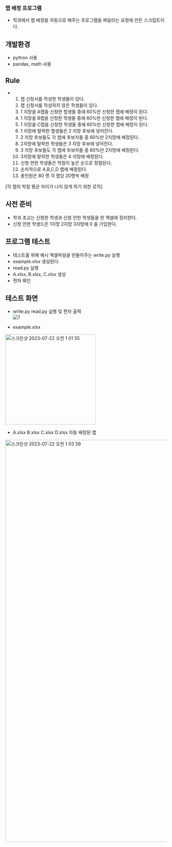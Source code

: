 ### 랩 배정 프로그램
- 학과에서 랩 배정을 자동으로 해주는 프로그램을 짜달라는 요청에 만든 스크립트이다.

## 개발환경
- python 사용
- pandas, math 사용
## Rule
- 1. 랩 신청서를 작성한 학생들이 있다.
  2. 랩 신청서를 작성하지 않은 학생들이 있다.
  3. 1 지망을 A랩을 신청한 할생들 중에 60%만 신청한 랩에 배정이 된다.
  4. 1 지망을 B랩을 신청한 학생들 중에 60%만 신청한 랩에 배정이 된다.
  5. 1 지망을 C랩을 신청한 학생들 중에 60%만 신청한 랩에 배정이 된다.
  6. 1 지망에 탈락한 할생들은 2 지망 후보에 넣어진다.
  7. 2 지망 후보들도 각 랩에 후보자들 중 60%만 2지망에 배정된다.
  8. 2지망에 탈락한 학생들은 3 지망 후보에 넣어진다.
  9. 3 지망 후보들도 각 랩에 후보자들 중 60%만 2지망에 배정된다.
  10. 3지망에 탈락한 학생들은 4 지망에 배정된다.
  11. 신청 안한 학생들은 학점이 높은 순으로 정렬된다.
  12. 순차적으로 A,B,C,D 랩에 배정된다.
  13. 총인원은 80 명 각 랩당 20명씩 배정
 
[각 랩의 학점 평균 차이가 나지 않게 하기 위한 로직]

## 사전 준비
- 학과 조교는 신청한 학생과 신청 안한 학생들을 한 액셀에 정리한다.
- 신청 안한 학생드은 1지망 2지망 3지망에 0 을 기입한다.


## 프로그램 테스트
- 테스트를 위해 예시 엑셀파일을 만들어주는 write.py 실행
- example.xlsx 생성된다.
- read.py 실행
- A.xlsx, B.xlsx, C.xlsx 생성
- 편차 확인

## 테스트 화면
- write.py read.py 실행 및 편차 출력 <Br>
![1](https://github.com/hanmin0512/select_lab/assets/37041208/6ed2fd13-824f-491c-bac2-cb490f3d61e3)

- example.xlsx
<img width="282" alt="스크린샷 2023-07-22 오전 1 01 55" src="https://github.com/hanmin0512/select_lab/assets/37041208/01da4862-357b-40ec-9881-0cf8de7d4ffc">

- A.xlsx B.xlsx C.xlsx D.xlsx 자동 배정된 랩
<img width="1256" alt="스크린샷 2023-07-22 오전 1 03 59" src="https://github.com/hanmin0512/select_lab/assets/37041208/2a2e5d08-6c11-4850-a4b5-6bade5ed6842">

